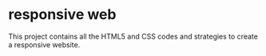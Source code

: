 # responsive web

This project contains all the HTML5 and CSS codes and strategies to create a responsive website.
